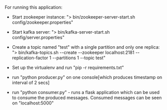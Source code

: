 For running this application:
 - Start zookeeper instance: "> bin/zookeeper-server-start.sh config/zookeeper.properties"
 - Start kafka server: "> bin/kafka-server-start.sh config/server.properties"
 - Create a topic named "test" with a single partition and only one replica: "> bin/kafka-topics.sh --create --zookeeper localhost:2181 --replication-factor 1 --partitions 1 --topic test"
 
 - Set up the virtualenv and run "pip -r requirements.txt"
 - run "python producer.py" on one console[which produces timestamp on interval of 2 secs]
 - run "python consumer.py" - runs a flask application which can be used to consume the produced messages. Consumed messages can be seen on "localhost:5000"
 
